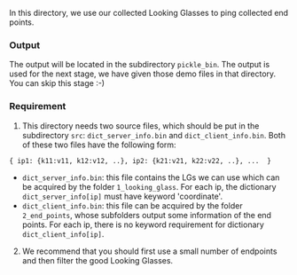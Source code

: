 In this directory, we use our collected Looking Glasses to ping collected end points. 

### Output
The output will be located in the subdirectory `pickle_bin`. The output is used for the next stage, we have given those demo files in that directory. You can skip this stage :-)

### Requirement
1. This directory needs two source files, which should be put in the subdirectory `src`: `dict_server_info.bin` and `dict_client_info.bin`.
Both of these two files have the following form:
```
{ ip1: {k11:v11, k12:v12, ..}, ip2: {k21:v21, k22:v22, ..}, ...  }
```

- `dict_server_info.bin`: this file contains the LGs we can use which can be acquired by the folder `1_looking_glass`. For each ip, the dictionary `dict_server_info[ip]` must have keyword 'coordinate'.
- `dict_client_info.bin`: this file can be acquired by the folder `2_end_points`, whose subfolders output some information of the end points. For each ip, there is no keyword requirement for dictionary `dict_client_info[ip]`.


2. We recommend that you should first use a small number of endpoints and then filter the good Looking Glasses.
